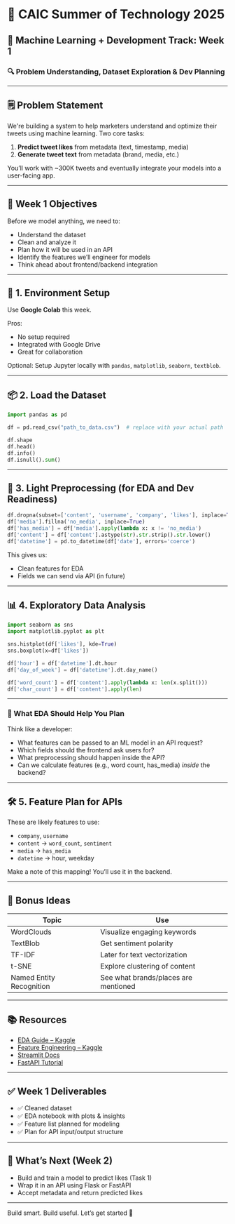 # 🚀 CAIC Summer of Technology 2025  
## 🧠 Machine Learning + Development Track: Week 1  
### 🔍 Problem Understanding, Dataset Exploration & Dev Planning  

---

## 🗒 Problem Statement

We're building a system to help marketers understand and optimize their tweets using machine learning. Two core tasks:

1. **Predict tweet likes** from metadata (text, timestamp, media)
2. **Generate tweet text** from metadata (brand, media, etc.)

You’ll work with ~300K tweets and eventually integrate your models into a user-facing app.

---

## 🎯 Week 1 Objectives

Before we model anything, we need to:
- Understand the dataset
- Clean and analyze it
- Plan how it will be used in an API
- Identify the features we’ll engineer for models
- Think ahead about frontend/backend integration

---

## 🧰 1. Environment Setup

Use **Google Colab** this week.

Pros:
- No setup required
- Integrated with Google Drive
- Great for collaboration

Optional: Setup Jupyter locally with `pandas`, `matplotlib`, `seaborn`, `textblob`.

---

## 📦 2. Load the Dataset

```python
import pandas as pd

df = pd.read_csv("path_to_data.csv")  # replace with your actual path

df.shape
df.head()
df.info()
df.isnull().sum()
```

---

## 🧼 3. Light Preprocessing (for EDA and Dev Readiness)

```python
df.dropna(subset=['content', 'username', 'company', 'likes'], inplace=True)
df['media'].fillna('no_media', inplace=True)
df['has_media'] = df['media'].apply(lambda x: x != 'no_media')
df['content'] = df['content'].astype(str).str.strip().str.lower()
df['datetime'] = pd.to_datetime(df['date'], errors='coerce')
```

This gives us:
- Clean features for EDA
- Fields we can send via API (in future)

---

## 📊 4. Exploratory Data Analysis

```python
import seaborn as sns
import matplotlib.pyplot as plt

sns.histplot(df['likes'], kde=True)
sns.boxplot(x=df['likes'])
```

```python
df['hour'] = df['datetime'].dt.hour
df['day_of_week'] = df['datetime'].dt.day_name()
```

```python
df['word_count'] = df['content'].apply(lambda x: len(x.split()))
df['char_count'] = df['content'].apply(len)
```

---

### 🧠 What EDA Should Help You Plan

Think like a developer:
- What features can be passed to an ML model in an API request?
- Which fields should the frontend ask users for?
- What preprocessing should happen inside the API?
- Can we calculate features (e.g., word count, has_media) *inside* the backend?

---

## 🛠️ 5. Feature Plan for APIs

These are likely features to use:
- `company`, `username`
- `content` → `word_count`, `sentiment`
- `media` → `has_media`
- `datetime` → hour, weekday

Make a note of this mapping! You’ll use it in the backend.

---

## 🧠 Bonus Ideas

| Topic | Use |
|--|--|
| WordClouds | Visualize engaging keywords |
| TextBlob | Get sentiment polarity |
| TF-IDF | Later for text vectorization |
| t-SNE | Explore clustering of content |
| Named Entity Recognition | See what brands/places are mentioned |

---

## 📚 Resources

- [EDA Guide – Kaggle](https://www.kaggle.com/learn/data-cleaning)  
- [Feature Engineering – Kaggle](https://www.kaggle.com/learn/feature-engineering)  
- [Streamlit Docs](https://docs.streamlit.io/)  
- [FastAPI Tutorial](https://fastapi.tiangolo.com/tutorial/)  

---

## ✅ Week 1 Deliverables

- ✅ Cleaned dataset
- ✅ EDA notebook with plots & insights
- ✅ Feature list planned for modeling
- ✅ Plan for API input/output structure

---

## 🔮 What’s Next (Week 2)

- Build and train a model to predict likes (Task 1)
- Wrap it in an API using Flask or FastAPI
- Accept metadata and return predicted likes

---  
Build smart. Build useful. Let’s get started 🚀
